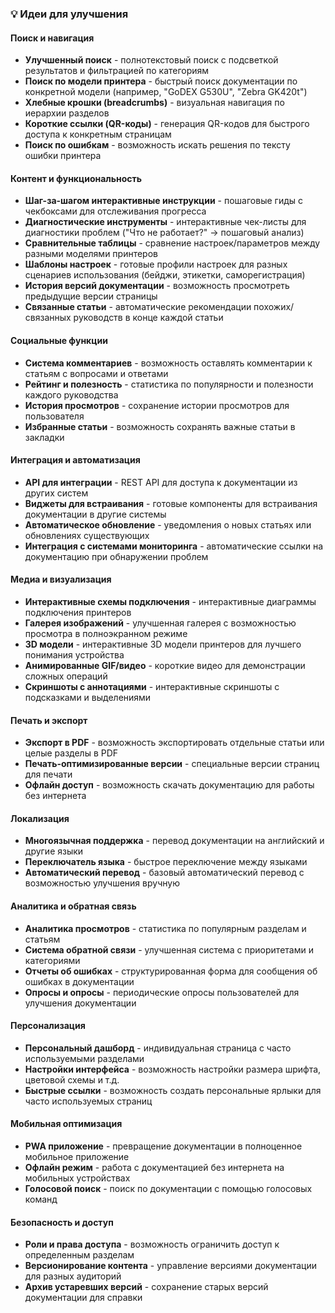 ### 💡 Идеи для улучшения

#### Поиск и навигация
- **Улучшенный поиск** - полнотекстовый поиск с подсветкой результатов и фильтрацией по категориям
- **Поиск по модели принтера** - быстрый поиск документации по конкретной модели (например, "GoDEX G530U", "Zebra GK420t")
- **Хлебные крошки (breadcrumbs)** - визуальная навигация по иерархии разделов
- **Короткие ссылки (QR-коды)** - генерация QR-кодов для быстрого доступа к конкретным страницам
- **Поиск по ошибкам** - возможность искать решения по тексту ошибки принтера

#### Контент и функциональность
- **Шаг-за-шагом интерактивные инструкции** - пошаговые гиды с чекбоксами для отслеживания прогресса
- **Диагностические инструменты** - интерактивные чек-листы для диагностики проблем ("Что не работает?" → пошаговый анализ)
- **Сравнительные таблицы** - сравнение настроек/параметров между разными моделями принтеров
- **Шаблоны настроек** - готовые профили настроек для разных сценариев использования (бейджи, этикетки, саморегистрация)
- **История версий документации** - возможность просмотреть предыдущие версии страницы
- **Связанные статьи** - автоматические рекомендации похожих/связанных руководств в конце каждой статьи

#### Социальные функции
- **Система комментариев** - возможность оставлять комментарии к статьям с вопросами и ответами
- **Рейтинг и полезность** - статистика по популярности и полезности каждого руководства
- **История просмотров** - сохранение истории просмотров для пользователя
- **Избранные статьи** - возможность сохранять важные статьи в закладки

#### Интеграция и автоматизация
- **API для интеграции** - REST API для доступа к документации из других систем
- **Виджеты для встраивания** - готовые компоненты для встраивания документации в другие системы
- **Автоматическое обновление** - уведомления о новых статьях или обновлениях существующих
- **Интеграция с системами мониторинга** - автоматические ссылки на документацию при обнаружении проблем

#### Медиа и визуализация
- **Интерактивные схемы подключения** - интерактивные диаграммы подключения принтеров
- **Галерея изображений** - улучшенная галерея с возможностью просмотра в полноэкранном режиме
- **3D модели** - интерактивные 3D модели принтеров для лучшего понимания устройства
- **Анимированные GIF/видео** - короткие видео для демонстрации сложных операций
- **Скриншоты с аннотациями** - интерактивные скриншоты с подсказками и выделениями

#### Печать и экспорт
- **Экспорт в PDF** - возможность экспортировать отдельные статьи или целые разделы в PDF
- **Печать-оптимизированные версии** - специальные версии страниц для печати
- **Офлайн доступ** - возможность скачать документацию для работы без интернета

#### Локализация
- **Многоязычная поддержка** - перевод документации на английский и другие языки
- **Переключатель языка** - быстрое переключение между языками
- **Автоматический перевод** - базовый автоматический перевод с возможностью улучшения вручную

#### Аналитика и обратная связь
- **Аналитика просмотров** - статистика по популярным разделам и статьям
- **Система обратной связи** - улучшенная система с приоритетами и категориями
- **Отчеты об ошибках** - структурированная форма для сообщения об ошибках в документации
- **Опросы и опросы** - периодические опросы пользователей для улучшения документации

#### Персонализация
- **Персональный дашборд** - индивидуальная страница с часто используемыми разделами
- **Настройки интерфейса** - возможность настройки размера шрифта, цветовой схемы и т.д.
- **Быстрые ссылки** - возможность создать персональные ярлыки для часто используемых страниц

#### Мобильная оптимизация
- **PWA приложение** - превращение документации в полноценное мобильное приложение
- **Офлайн режим** - работа с документацией без интернета на мобильных устройствах
- **Голосовой поиск** - поиск по документации с помощью голосовых команд

#### Безопасность и доступ
- **Роли и права доступа** - возможность ограничить доступ к определенным разделам
- **Версионирование контента** - управление версиями документации для разных аудиторий
- **Архив устаревших версий** - сохранение старых версий документации для справки
